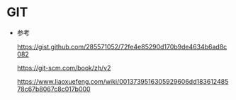 # GIT 


* 参考

    https://gist.github.com/285571052/72fe4e85290d170b9de4634b6ad8c082


    https://git-scm.com/book/zh/v2


    https://www.liaoxuefeng.com/wiki/0013739516305929606dd18361248578c67b8067c8c017b000